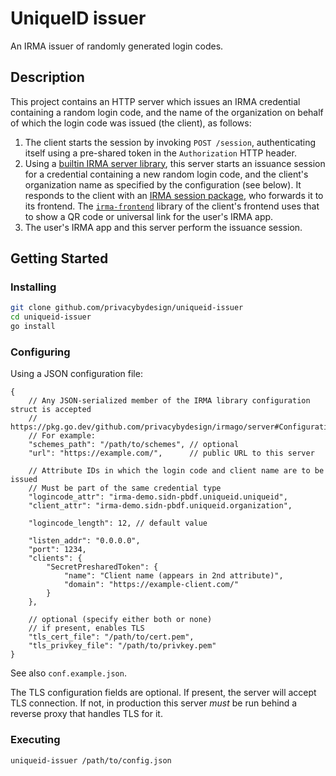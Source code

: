 # UniqueID issuer

An IRMA issuer of randomly generated login codes.

## Description

This project contains an HTTP server which issues an IRMA credential containing a random login code, and the name of the organization on behalf of which the login code was issued (the client), as follows:

1. The client starts the session by invoking `POST /session`, authenticating itself using a pre-shared token in the `Authorization` HTTP header.
2. Using a [builtin IRMA server library](https://irma.app/docs/irma-server-lib/), this server starts an issuance session for a credential containing a new random login code, and the client's organization name as specified by the configuration (see below). It responds to the client with an [IRMA session package](https://irma.app/docs/api-irma-server/#post-session), who forwards it to its frontend. The [`irma-frontend`](https://irma.app/docs/irma-frontend/) library of the client's frontend uses that to show a QR code or universal link for the user's IRMA app.
3. The user's IRMA app and this server perform the issuance session.

## Getting Started

### Installing

```sh
git clone github.com/privacybydesign/uniqueid-issuer
cd uniqueid-issuer
go install
```

### Configuring

Using a JSON configuration file:

```json5
{
    // Any JSON-serialized member of the IRMA library configuration struct is accepted
    // https://pkg.go.dev/github.com/privacybydesign/irmago/server#Configuration
    // For example:
    "schemes_path": "/path/to/schemes", // optional
    "url": "https://example.com/",      // public URL to this server

    // Attribute IDs in which the login code and client name are to be issued
    // Must be part of the same credential type
    "logincode_attr": "irma-demo.sidn-pbdf.uniqueid.uniqueid",
    "client_attr": "irma-demo.sidn-pbdf.uniqueid.organization",
    
    "logincode_length": 12, // default value

    "listen_addr": "0.0.0.0",
    "port": 1234,
    "clients": {
        "SecretPresharedToken": {
            "name": "Client name (appears in 2nd attribute)",
            "domain": "https://example-client.com/"
        }
    },
    
    // optional (specify either both or none)
    // if present, enables TLS
    "tls_cert_file": "/path/to/cert.pem",
    "tls_privkey_file": "/path/to/privkey.pem"
}
```

See also `conf.example.json`.

The TLS configuration fields are optional. If present, the server will accept TLS connection. If not, in production this server *must* be run behind a reverse proxy that handles TLS for it.

### Executing

```
uniqueid-issuer /path/to/config.json
```
